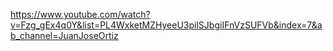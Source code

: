  https://www.youtube.com/watch?v=Fzg_gEx4q0Y&list=PL4WxketMZHyeeU3pilSJbgiIFnVzSUFVb&index=7&ab_channel=JuanJoseOrtiz